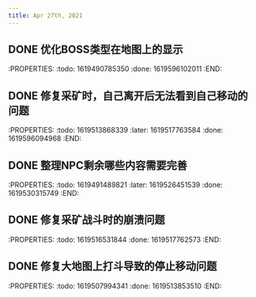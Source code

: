 ```yaml
---
title: Apr 27th, 2021
---
```


## DONE 优化BOSS类型在地图上的显示
:PROPERTIES:
:todo: 1619490785350
:done: 1619596102011
:END:
## DONE 修复采矿时，自己离开后无法看到自己移动的问题
:PROPERTIES:
:todo: 1619513868339
:later: 1619517763584
:done: 1619596094968
:END:
## DONE 整理NPC剩余哪些内容需要完善
:PROPERTIES:
:todo: 1619491489821
:later: 1619526451539
:done: 1619530315749
:END:
## DONE 修复采矿战斗时的崩溃问题
:PROPERTIES:
:todo: 1619516531844
:done: 1619517762573
:END:
## DONE 修复大地图上打斗导致的停止移动问题
:PROPERTIES:
:todo: 1619507994341
:done: 1619513853510
:END: